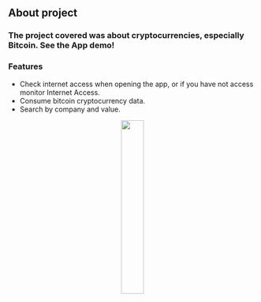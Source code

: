 ## About project
### The project covered was about cryptocurrencies, especially Bitcoin. See the App demo!

### Features
 - Check internet access when opening the app, or if you have not access monitor Internet Access.
 - Consume bitcoin cryptocurrency data.
 - Search by company and value.
 
<p align="center">
  <img src="demo/app_preview.gif" width="30%">
</p>
